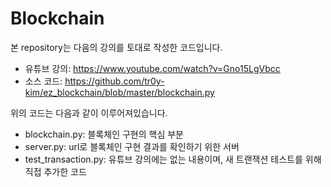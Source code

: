 # Blockchain

본 repository는 다음의 강의를 토대로 작성한 코드입니다.

- 유튜브 강의: https://www.youtube.com/watch?v=Gno15LgVbcc
- 소스 코드: https://github.com/tr0y-kim/ez_blockchain/blob/master/blockchain.py

위의 코드는 다음과 같이 이루어져있습니다.

- blockchain.py: 블록체인 구현의 핵심 부분
- server.py: url로 블록체인 구현 결과를 확인하기 위한 서버
- test_transaction.py: 유튜브 강의에는 없는 내용이며, 새 트랜잭션 테스트를 위해 직접 추가한 코드